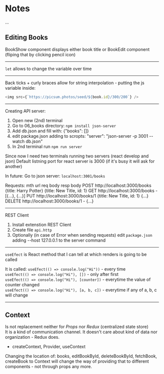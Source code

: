 # Notes
...

## Editing Books
BookShow component displays either book title or BookEdit component (fliping that by clicking pencil icon)


-------------------

`let` allows to change the variable over time

-------------------
Back ticks + curly braces allow for string interpolation - putting the js variable inside:
```js
<img src={`https://picsum.photos/seed/${book.id}/300/200`} />
```

------------------
Creating API server:
1. Open new (2nd) terminal
1. Go to 06_books directory: `npm install json-server`
1. Add db.json and fill with: {"books": []}
1. edit package.json adding to scropts: "server": "json-server -p 3001 --watch db.json"
1. In 2nd terminal run `npm run server`

Since now I need two terminals running two servers (react develop and json)
Default listning port for react server is 3000 (if it's busy it will ask for another)  

In future: 
Go to json server: `localhost:3001/books`

Requests:
mth     url                             req body                    resp body
POST    http://localhost:3000/books     {title: Harry Potter}       {title: New Title, id: 1}
GET     http://localhost:3000/books     -                           [{...}, {...}]
PUT     http://localhost:3000/books/1   {title: New Title, id: 1}   {...}
DELETE  http://localhost:3000/books/1   -                           {...}

------------------
REST Client
1. Install extenstion REST Client
1. Create file `api.http`
1. Optionally (in case of Error when sending requests) edit `package.json` adding --host 127.0.0.1 to the server command

------------------
`useEfect` is React method that I can tell at which renders is going to be called  

It is called:
`useEfect(() => console.log("Hi"))` - every time  
`useEfect(() => console.log("Hi"), [])` - only after first  
`useEfect(() => console.log("Hi"), [counter])` - everytime the value of counter changed  
`useEfect(() => console.log("Hi"), [a, b, c])` - everytime if any of a, b, c will change  

------------------
## Context
Is not replacement neither for *Props* nor *Redux* (centralized state store)  
It is a kind of communication channel. It doesn't care about kind of data nor organization - Redux does.

- createContext, Provider, useContext

Changing the location of: books, editBookById, deleteBookById, fetchBook, createBook to Context will change the way of providing that to different components - not through props any more.
